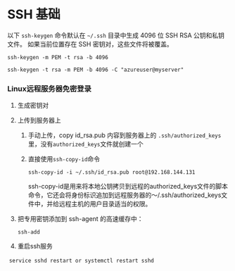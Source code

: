 # SSH 基础

以下 `ssh-keygen` 命令默认在 `~/.ssh` 目录中生成 4096 位 SSH RSA 公钥和私钥文件。 如果当前位置存在 SSH 密钥对，这些文件将被覆盖。

`ssh-keygen -m PEM -t rsa -b 4096`

`ssh-keygen -t rsa -m PEM -b 4096 -C "azureuser@myserver"`



### Linux远程服务器免密登录

1. 生成密钥对

2. 上传到服务器上

   1. 手动上传，copy id_rsa.pub 内容到服务器上的 `.ssh/authorized_keys` 里，没有`authorized_keys`文件就创建一个

   2. 直接使用`ssh-copy-id`命令

      `ssh-copy-id -i ~/.ssh/id_rsa.pub root@192.168.144.131`

      ssh-copy-id是用来将本地公钥拷贝到远程的authorized_keys文件的脚本命令，它还会将身份标识追加到远程服务器的～/.ssh/authorized_keys文件中，并给远程主机的用户目录适当的权限。

3. 把专用密钥添加到 ssh-agent 的高速缓存中：

   `ssh-add`

4. 重启ssh服务

​	`service sshd restart or systemctl restart sshd`





